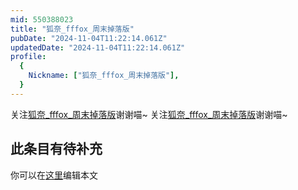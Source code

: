 ```yaml
---
mid: 550388023
title: "狐奈_fffox_周末掉落版"
pubDate: "2024-11-04T11:22:14.061Z"
updatedDate: "2024-11-04T11:22:14.061Z"
profile:
  {
    Nickname: ["狐奈_fffox_周末掉落版"],
  }
---
```


关注[狐奈_fffox_周末掉落版](https://space.bilibili.com/550388023)谢谢喵~ 关注[狐奈_fffox_周末掉落版](https://space.bilibili.com/550388023)谢谢喵~

## 此条目有待补充
你可以在[这里](https://github.com/Yuhanawa/VTuber.ICU-Content/edit/master/v/狐奈_fffox_周末掉落版/index.md)编辑本文
